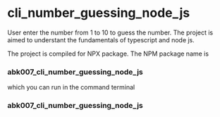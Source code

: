 # cli_number_guessing_node_js

User enter the number from 1 to 10 to guess the number. 
The project is aimed to understant the fundamentals of typescript and node js.

The project is compiled for NPX package. The NPM package name is
### abk007_cli_number_guessing_node_js

which you can run in the command terminal
### abk007_cli_number_guessing_node_js


